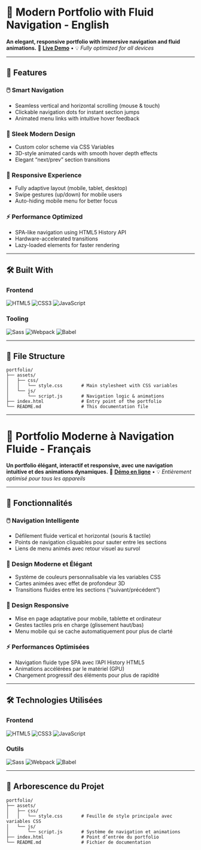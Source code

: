# 🌟 Modern Portfolio with Fluid Navigation - English

**An elegant, responsive portfolio with immersive navigation and fluid animations.**
🔗 [**Live Demo**](https://nachidayman.netlify.app) • 💡 *Fully optimized for all devices*

---

## 🚀 Features

### 🖱️ Smart Navigation

* Seamless vertical and horizontal scrolling (mouse & touch)
* Clickable navigation dots for instant section jumps
* Animated menu links with intuitive hover feedback

### 🎨 Sleek Modern Design

* Custom color scheme via CSS Variables
* 3D-style animated cards with smooth hover depth effects
* Elegant “next/prev” section transitions

### 📱 Responsive Experience

* Fully adaptive layout (mobile, tablet, desktop)
* Swipe gestures (up/down) for mobile users
* Auto-hiding mobile menu for better focus

### ⚡ Performance Optimized

* SPA-like navigation using HTML5 History API
* Hardware-accelerated transitions
* Lazy-loaded elements for faster rendering

---

## 🛠️ Built With

### Frontend

![HTML5](https://img.shields.io/badge/-HTML5-E34F26?logo=html5\&logoColor=white)
![CSS3](https://img.shields.io/badge/-CSS3-1572B6?logo=css3\&logoColor=white)
![JavaScript](https://img.shields.io/badge/-JavaScript-F7DF1E?logo=javascript\&logoColor=black)

### Tooling

![Sass](https://img.shields.io/badge/-Sass-CC6699?logo=sass\&logoColor=white)
![Webpack](https://img.shields.io/badge/-Webpack-8DD6F9?logo=webpack\&logoColor=black)
![Babel](https://img.shields.io/badge/-Babel-F9DC3E?logo=babel\&logoColor=black)

---

## 📁 File Structure

```plaintext
portfolio/
├── assets/
│   ├── css/
│   │   └── style.css       # Main stylesheet with CSS variables
│   └── js/
│       └── script.js       # Navigation logic & animations
├── index.html              # Entry point of the portfolio
└── README.md               # This documentation file
```

---

# 🌟 Portfolio Moderne à Navigation Fluide - Français

**Un portfolio élégant, interactif et responsive, avec une navigation intuitive et des animations dynamiques.**
🔗 [**Démo en ligne**](https://nachidayman.netlify.app) • 💡 *Entièrement optimisé pour tous les appareils*

---

## 🚀 Fonctionnalités

### 🖱️ Navigation Intelligente

* Défilement fluide vertical et horizontal (souris & tactile)
* Points de navigation cliquables pour sauter entre les sections
* Liens de menu animés avec retour visuel au survol

### 🎨 Design Moderne et Élégant

* Système de couleurs personnalisable via les variables CSS
* Cartes animées avec effet de profondeur 3D
* Transitions fluides entre les sections (“suivant/précédent”)

### 📱 Design Responsive

* Mise en page adaptative pour mobile, tablette et ordinateur
* Gestes tactiles pris en charge (glissement haut/bas)
* Menu mobile qui se cache automatiquement pour plus de clarté

### ⚡ Performances Optimisées

* Navigation fluide type SPA avec l’API History HTML5
* Animations accélérées par le matériel (GPU)
* Chargement progressif des éléments pour plus de rapidité

---

## 🛠️ Technologies Utilisées

### Frontend

![HTML5](https://img.shields.io/badge/-HTML5-E34F26?logo=html5\&logoColor=white)
![CSS3](https://img.shields.io/badge/-CSS3-1572B6?logo=css3\&logoColor=white)
![JavaScript](https://img.shields.io/badge/-JavaScript-F7DF1E?logo=javascript\&logoColor=black)

### Outils

![Sass](https://img.shields.io/badge/-Sass-CC6699?logo=sass\&logoColor=white)
![Webpack](https://img.shields.io/badge/-Webpack-8DD6F9?logo=webpack\&logoColor=black)
![Babel](https://img.shields.io/badge/-Babel-F9DC3E?logo=babel\&logoColor=black)

---

## 📁 Arborescence du Projet

```plaintext
portfolio/
├── assets/
│   ├── css/
│   │   └── style.css       # Feuille de style principale avec variables CSS
│   └── js/
│       └── script.js       # Système de navigation et animations
├── index.html              # Point d’entrée du portfolio
└── README.md               # Fichier de documentation
```
